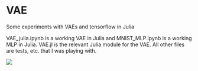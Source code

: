 # VAE
Some experiments with VAEs and tensorflow in Julia

VAE_julia.ipynb is a working VAE in Julia and MNIST_MLP.ipynb is a working MLP in Julia. VAE.jl is the relevant Julia module for the VAE. All other files are tests, etc. that I was playing with.

[![](https://img.shields.io/badge/docs-stable-blue.svg)](https://briandepasquale.github.io/VAE.jl/stable)
